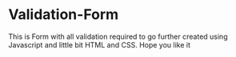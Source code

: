# Validation-Form
This is Form with all validation required to go further created using Javascript and little bit HTML and CSS. Hope you  like it
